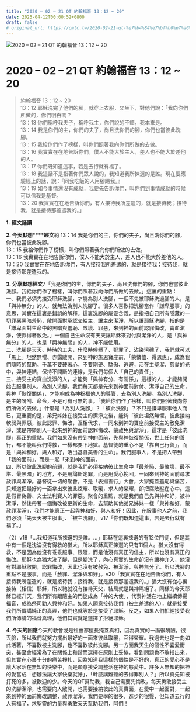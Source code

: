 ```yaml
---
title: "2020 – 02 – 21 QT 約翰福音 13：12 ~ 20"
date: 2025-04-12T00:00:52+0800
draft: false
# original_url: https://cmtc.tw/2020-02-21-qt-%e7%b4%84%e7%bf%b0%e7%a6%8f%e9%9f%b3-13%ef%bc%9a12-20
---
```


![2020 – 02 – 21 QT 約翰福音 13：12 ~ 20](/images/qt.jpg   "2020 – 02 – 21 QT 約翰福音 13：12 ~ 20")

# 2020 – 02 – 21 QT 約翰福音 13：12 ~ 20

> 約翰福音 13：12 ~ 20  
> 13：12 耶穌洗完了他們的腳，就穿上衣服，又坐下，對他們說：「我向你們所做的，你們明白嗎？  
> 13：13 你們稱呼我夫子，稱呼我主，你們說的不錯，我本來是。  
> 13：14 我是你們的主，你們的夫子，尚且洗你們的腳，你們也當彼此洗腳。  
> 13：15 我給你們作了榜樣，叫你們照著我向你們所做的去做。  
> 13：16 我實實在在地告訴你們，僕人不能大於主人，差人也不能大於差他的人。  
> 13：17 你們既知道這事，若是去行就有福了。  
> 13：18 我這話不是指著你們眾人說的，我知道我所揀選的是誰。現在要應驗經上的話，說：『同我吃飯的人用腳踢我。』  
> 13：19 如今事情還沒有成就，我要先告訴你們，叫你們到事情成就的時候可以信我是基督。  
> 13：20 我實實在在地告訴你們，有人接待我所差遣的，就是接待我；接待我，就是接待那差遣我的。」

**1.** **經文誦讀**

**2. 今天默想****經文**約 13：14 我是你們的主，你們的夫子，尚且洗你們的腳，你們也當彼此洗腳。  
13：15 我給你們作了榜樣，叫你們照著我向你們所做的去做。  
13：16 我實實在在地告訴你們，僕人不能大於主人，差人也不能大於差他的人。  
13：20 我實實在在地告訴你們，有人接待我所差遣的，就是接待我；接待我，就是接待那差遣我的。

**3. 分享默想經文**7「我是你們的主，你們的夫子，尚且洗你們的腳，你們也當彼此洗腳。我給你們作了榜樣，叫你們照著我向你們所做的去做。」這裏的重點：  
一、我們必須先接受耶穌洗腳，才能為別人洗腳，一個不先被耶穌洗過腳的人，是「與神無分」的人，就無法為別人洗腳了。很多人喜歡把洗腳當作「謙卑服事」的意思，其實在這裏是錯誤的解釋。這裏洗腳的屬靈含義，是指把自己所有隱藏的一切罪惡黑暗羞恥，敞開面對承認交給主，讓主來潔淨，所以讓耶穌洗腳，指的是「謙卑面對生命中的黑暗與羞恥、敗壞、罪惡，來到神的面前認罪悔改，寶血潔淨，使罪得著赦免。」一個自己生命沒有天天讓耶穌來對付與潔淨的人，是「與神無分」的人，也是「與神無關」的人，神不能使用。  
二、洗腳是天天、時時的工夫，什麼時候髒了、犯罪了、沾染污穢了，我們就可以「馬上」坦然無懼、赤露敞開、來到神的施恩寶座前，「蒙憐恤、得恩惠」，成為我們隨時的幫助。千萬不要硬著心，不要剛硬、驕傲、逃避，活在主聖潔、慈愛的光中，與神連結，保持不間斷的連線，是我們每個人「自己的責任」。  
三、接受主的寶血洗淨的人，才能夠「與神有分、有關係」，這樣的人，才能夠開始去服事別人，為別人洗腳。我們每天都是先來到神面前對付、潔淨自己的生命，與神「恢復關係」，才能夠成為神祝福他人的導管，去為別人洗腳。為別人洗腳，是主的吩咐、命令，不是可有可無的事。「我給你們作了榜樣，叫你們照著我向你們所做的去做。」什麼是「為別人洗腳」？「彼此洗腳」？不只是謙卑服事他人而已，更重要的是，弟兄姊妹在接受主的潔淨之後，能夠「彼此坦然無懼，彼此接納軟弱與罪惡，彼此認罪、悔改，互相代求，一同來到神的寶座前接受主的赦免潔淨，或是帶領別人一起來到神的面前認罪悔改、蒙赦免與潔淨」，這才是「彼此洗腳」真正的重點。我們如果沒有帶到神的面前，先與神恢復關係，世上任何的善行，都不能叫我們得救，一樣都要下地獄。基督徒的重心不是「靠自己行善」，而是「與神和好，與人和好，活出基督美善的生命」。我們服事人，不是把人帶到「我的面前」，而是一起「來到神的面前。  
四、所以彼此洗腳的前題，就是我們必須接納彼此生命中「最羞恥、最敗壞、最不堪、最黑暗」的地方，不是用論斷定罪，而是用愛心挽回，一同來到神的面前尋求赦罪與潔淨。基督徒一切的聚會，不是「表揚善行」大會，大家掩蓋羞恥與痛苦，只知道把最好的一面拿出來彼此炫耀、取暖，求人的榮耀，卻把腐敗壓在心中。這是假冒偽善、文士法利賽人的罪惡。聚會的重點，就是我們自己先與神和好，被神潔淨，然後帶著一個悔改被更新的生命，去幫助其他弟兄姊妹一樣「與神和好，蒙赦罪潔淨」，我們才能真正一起與神和好，與人和好！因此，在服事他人之前，我們必須「先天天被主服事」、「被主洗腳」。v17「你們既知道這事，若是去行就有福了。」

（2）v18「…我知道我所揀選的是誰。…」耶穌在這裏揀選的有12位門徒，但是其中有一個是沈淪沒有得救的猶大，所以耶穌真正揀選的只有11個人。猶大沒有得救，不是因為他沒有乖乖服事、跟隨，而是他沒有真正的信主，所以也沒有真正的悔改。耶穌也為猶大洗了腳，但是腳洗了，內心真實的生命卻沒有讓神介入，他沒有對耶穌敞開，認罪悔改，因此也沒有被赦免、被潔淨，與神無分了。所以洗腳的重點不是服事，而是「赦罪、潔淨與和好」。v20「我實實在在地告訴你們，有人接待我所差遣的，就是接待我；接待我，就是接待那差遣我的。」猶大沒有從心裏接待（相信）耶穌，所以祂就沒有接待天父，結局就是與神隔絕了。同樣的今天耶穌已經升天，我們所有跟隨主的門徒成為「神的大使」，代表神活在地上繼續傳揚福音，成為祭司勸人與神和好。如果人願意接待我們（被主差遣的人），就是接受我們所傳講純正的真理，他們也就等於是接受了耶穌。反之，如果人們拒絕接受我們所傳講的福音真理，他們其實就是選擇了拒絕耶穌。

**4. 今天的回應**今天的教會或是社會都擅長掩蓋真相，因為真實的一面很醜陋，很丟臉，所以我們就努力擺出最好的一面來彼此取暖，互得榮耀。我過去也是一向如此活著，不喜歡被主洗腳，也不喜歡彼此洗腳。另一方面我天生的個性不喜愛衝突，甚至會經常為了在關係上和諧而選擇在原則上妥協，看到問題也不敢指出來，但其實在心裏十分的痛苦掙扎，因為知道我這樣的個性是不好的，真正的愛心不是讓大家活在無知的快樂中，而是願意接受調整活在神的慈愛中。許多人無知的把神的愛當成「想辦法讓大家快樂就好」，「幹麼講難聽的去得罪別人？」所以真先知被打死的多，被歡迎的少。今天的QT幫助我，我自己需要先悔改，每天勇敢接受主的洗腳潔淨，也需要向人敞開，也需要接納彼此的真實面，在愛中一起面對，一起來到神的面前悔改調整，赦罪潔淨，我們要學的很多，進步的很慢，但知道去行的人有福了，求聖靈的力量與勇敢天天幫助我們，阿們！